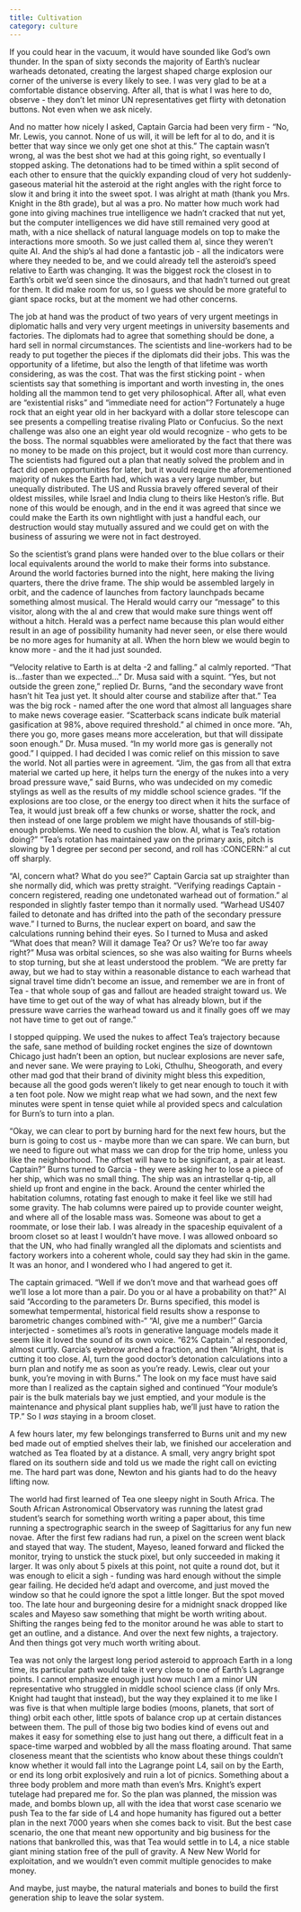 ```yaml
---
title: Cultivation
category: culture
---
```

If you could hear in the vacuum, it would have sounded like God’s own thunder. In the span of sixty seconds the majority of Earth’s nuclear warheads detonated, creating the largest shaped charge explosion our corner of the universe is every likely to see. I was very glad to be at a comfortable distance observing. After all, that is what I was here to do, observe - they don’t let minor UN representatives get flirty with detonation buttons. Not even when we ask nicely.

And no matter how nicely I asked, Captain Garcia had been very firm - “No, Mr. Lewis, you cannot. None of us will, it will be left for al to do, and it is better that way since we only get one shot at this.” The captain wasn’t wrong, al was the best shot we had at this going right, so eventually I stopped asking. The detonations had to be timed within a split second of each other to ensure that the quickly expanding cloud of very hot suddenly-gaseous material hit the asteroid at the right angles with the right force to slow it and bring it into the sweet spot. I was alright at math (thank you Mrs. Knight in the 8th grade), but al was a pro. No matter how much work had gone into giving machines true intelligence we hadn’t cracked that nut yet, but the computer intelligences we did have still remained very good at math, with a nice shellack of natural language models on top to make the interactions more smooth. So we just called them al, since they weren’t quite AI. And the ship’s al had done a fantastic job - all the indicators were where they needed to be, and we could already tell the asteroid’s speed relative to Earth was changing. It was the biggest rock the closest in to Earth’s orbit we’d seen since the dinosaurs, and that hadn’t turned out great for them. It did make room for us, so I guess we should be more grateful to giant space rocks, but at the moment we had other concerns.

The job at hand was the product of two years of very urgent meetings in diplomatic halls and very very urgent meetings in university basements and factories. The diplomats had to agree that something should be done, a hard sell in normal circumstances. The scientists and line-workers had to be ready to put together the pieces if the diplomats did their jobs. This was the opportunity of a lifetime, but also the length of that lifetime was worth considering, as was the cost. That was the first sticking point - when scientists say that something is important and worth investing in, the ones holding all the mammon tend to get very philosophical. After all, what even are “existential risks” and “immediate need for action”? Fortunately a huge rock that an eight year old in her backyard with a dollar store telescope can see presents a compelling treatise rivaling Plato or Confucius. So the next challenge was also one an eight year old would recognize - who gets to be the boss. The normal squabbles were ameliorated by the fact that there was no money to be made on this project, but it would cost more than currency. The scientists had figured out a plan that neatly solved the problem and in fact did open opportunities for later, but it would require the aforementioned majority of nukes the Earth had, which was a very large number, but unequally distributed. The US and Russia bravely offered several of their oldest missiles, while Israel and India clung to theirs like Heston’s rifle. But none of this would be enough, and in the end it was agreed that since we could make the Earth its own nightlight with just a handful each, our destruction would stay mutually assured and we could get on with the business of assuring we were not in fact destroyed.

So the scientist’s grand plans were handed over to the blue collars or their local equivalents around the world to make their forms into substance. Around the world factories burned into the night, here making the living quarters, there the drive frame. The ship would be assembled largely in orbit, and the cadence of launches from factory launchpads became something almost musical. The Herald would carry our “message” to this visitor, along with the al and crew that would make sure things went off without a hitch. Herald was a perfect name because this plan would either result in an age of possibility humanity had never seen, or else there would be no more ages for humanity at all. When the horn blew we would begin to know more - and the it had just sounded.

“Velocity relative to Earth is at delta -2 and falling.” al calmly reported. “That is…faster than we expected…” Dr. Musa said with a squint. “Yes, but not outside the green zone,” replied Dr. Burns, “and the secondary wave front hasn’t hit Tea just yet. It should alter course and stabilize after that.” Tea was the big rock - named after the one word that almost all languages share to make news coverage easier. “Scatterback scans indicate bulk material gasification at 98%, above required threshold.” al chimed in once more. “Ah, there you go, more gases means more acceleration, but that will dissipate soon enough.” Dr. Musa mused. “In my world more gas is generally not good.” I quipped. I had decided I was comic relief on this mission to save the world. Not all parties were in agreement. “Jim, the gas from all that extra material we carted up here, it helps turn the energy of the nukes into a very broad pressure wave,” said Burns, who was undecided on my comedic stylings as well as the results of my middle school science grades. “If the explosions are too close, or the energy too direct when it hits the surface of Tea, it would just break off a few chunks or worse, shatter the rock, and then instead of one large problem we might have thousands of still-big-enough problems. We need to cushion the blow. Al, what is Tea’s rotation doing?” “Tea’s rotation has maintained yaw on the primary axis, pitch is slowing by 1 degree per second per second, and roll has :CONCERN:” al cut off sharply.

“Al, concern what? What do you see?” Captain Garcia sat up straighter than she normally did, which was pretty straight. “Verifying readings Captain - concern registered, reading one undetonated warhead out of formation.” al responded in slightly faster tempo than it normally used. “Warhead US407 failed to detonate and has drifted into the path of the secondary pressure wave.” I turned to Burns, the nuclear expert on board, and saw the calculations running behind their eyes. So I turned to Musa and asked “What does that mean? Will it damage Tea? Or us? We’re too far away right?” Musa was orbital sciences, so she was also waiting for Burns wheels to stop turning, but she at least understood the problem. “We are pretty far away, but we had to stay within a reasonable distance to each warhead that signal travel time didn’t become an issue, and remember we are in front of Tea - that whole soup of gas and fallout are headed straight toward us. We have time to get out of the way of what has already blown, but if the pressure wave carries the warhead toward us and it finally goes off we may not have time to get out of range.”

I stopped quipping. We used the nukes to affect Tea’s trajectory because the safe, sane method of building rocket engines the size of downtown Chicago just hadn’t been an option, but nuclear explosions are never safe, and never sane. We were praying to Loki, Cthulhu, Sheogorath, and every other mad god that their brand of divinity might bless this expedition, because all the good gods weren’t likely to get near enough to touch it with a ten foot pole. Now we might reap what we had sown, and the next few minutes were spent in tense quiet while al provided specs and calculation for Burn’s to turn into a plan.

“Okay, we can clear to port by burning hard for the next few hours, but the burn is going to cost us - maybe more than we can spare. We can burn, but we need to figure out what mass we can drop for the trip home, unless you like the neighborhood. The offset will have to be significant, a pair at least. Captain?” Burns turned to Garcia - they were asking her to lose a piece of her ship, which was no small thing. The ship was an intrastellar q-tip, all shield up front and engine in the back. Around the center whirled the habitation columns, rotating fast enough to make it feel like we still had some gravity. The hab columns were paired up to provide counter weight, and where all of the losable mass was. Someone was about to get a roommate, or lose their lab. I was already in the spaceship equivalent of a broom closet so at least I wouldn’t have move. I was allowed onboard so that the UN, who had finally wrangled all the diplomats and scientists and factory workers into a coherent whole, could say they had skin in the game. It was an honor, and I wondered who I had angered to get it.

The captain grimaced. “Well if we don’t move and that warhead goes off we’ll lose a lot more than a pair. Do you or al have a probability on that?” Al said “According to the parameters Dr. Burns specified, this model is somewhat tempermental, historical field results show a response to barometric changes combined with-“ “Al, give me a number!” Garcia interjected - sometimes al’s roots in generative language models made it seem like it loved the sound of its own voice. “62% Captain.” al responded, almost curtly. Garcia’s eyebrow arched a fraction, and then “Alright, that is cutting it too close. Al, turn the good doctor’s detonation calculations into a burn plan and notify me as soon as you’re ready. Lewis, clear out your bunk, you’re moving in with Burns.” The look on my face must have said more than I realized as the captain sighed and continued “Your module’s pair is the bulk materials bay we just emptied, and your module is the maintenance and physical plant supplies hab, we’ll just have to ration the TP.” So I *was* staying in a broom closet.

A few hours later, my few belongings transferred to Burns unit and my new bed made out of emptied shelves their lab, we finished our acceleration and watched as Tea floated by at a distance. A small, very angry bright spot flared on its southern side and told us we made the right call on evicting me. The hard part was done, Newton and his giants had to do the heavy lifting now.

The world had first learned of Tea one sleepy night in South Africa. The South African Astronomical Observatory was running the latest grad student’s search for something worth writing a paper about, this time running a spectrographic search in the sweep of Sagittarius for any fun new novae. After the first few radians had run, a pixel on the screen went black and stayed that way. The student, Mayeso, leaned forward and flicked the monitor, trying to unstick the stuck pixel, but only succeeded in making it larger. It was only about 5 pixels at this point, not quite a round dot, but it was enough to elicit a sigh - funding was hard enough without the simple gear failing. He decided he’d adapt and overcome, and just moved the window so that he could ignore the spot a little longer. But the spot moved too. The late hour and burgeoning desire for a midnight snack dropped like scales and Mayeso saw something that might be worth writing about. Shifting the ranges being fed to the monitor around he was able to start to get an outline, and a distance. And over the next few nights, a trajectory. And then things got very much worth writing about.

Tea was not only the largest long period asteroid to approach Earth in a long time, its particular path would take it very close to one of Earth’s Lagrange points. I cannot emphasize enough just how much I am a minor UN representative who struggled in middle school science class (if only Mrs. Knight had taught that instead), but the way they explained it to me like I was five is that when multiple large bodies (moons, planets, that sort of thing) orbit each other, little spots of balance crop up at certain distances between them. The pull of those big two bodies kind of evens out and makes it easy for something else to just hang out there, a difficult feat in a space-time warped and wobbled by all the mass floating around. That same closeness meant that the scientists who know about these things couldn’t know whether it would fall into the Lagrange point L4, sail on by the Earth, or end its long orbit explosively and ruin a lot of picnics. Something about a three body problem and more math than even’s Mrs. Knight’s expert tutelage had prepared me for. So the plan was planned, the mission was made, and bombs blown up, all with the idea that worst case scenario we push Tea to the far side of L4 and hope humanity has figured out a better plan in the next 7000 years when she comes back to visit. But the best case scenario, the one that meant new opportunity and big business for the nations that bankrolled this, was that Tea would settle in to L4, a nice stable giant mining station free of the pull of gravity. A New New World for exploitation, and we wouldn’t even commit multiple genocides to make money.

And maybe, just maybe, the natural materials and bones to build the first generation ship to leave the solar system.
